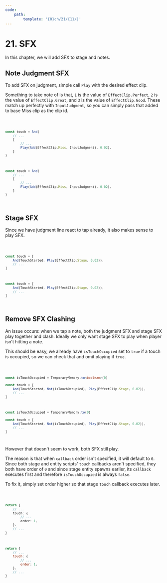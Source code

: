 ```yaml
---
code:
    path:
        template: '{0}ch/21/{1}/|'
---
```


# 21. SFX

In this chapter, we will add SFX to stage and notes.

## Note Judgment SFX

To add SFX on judgment, simple call `Play` with the desired effect clip.

Something to take note of is that, `1` is the value of `EffectClip.Perfect`, `2` is the value of `EffectClip.Great`, and `3` is the value of `EffectClip.Good`. These match up perfectly with `InputJudgment`, so you can simply pass that added to base Miss clip as the clip id.

<Code pathTemplate="{0}src/engine/data/scripts/note.{2}">

```ts
const touch = And(
    // ...
    [
        // ...
        Play(Add(EffectClip.Miss, InputJudgment), 0.02),
    ]
)
```

```js
const touch = And(
    // ...
    [
        // ...
        Play(Add(EffectClip.Miss, InputJudgment), 0.02),
    ]
)
```

</Code>

## Stage SFX

Since we have judgment line react to tap already, it also makes sense to play SFX.

<Code pathTemplate="{0}src/engine/data/scripts/stage.{2}">

```ts
const touch = [
    And(TouchStarted, Play(EffectClip.Stage, 0.02)),
    // ...
]
```

```js
const touch = [
    And(TouchStarted, Play(EffectClip.Stage, 0.02)),
    // ...
]
```

</Code>

## Remove SFX Clashing

An issue occurs: when we tap a note, both the judgment SFX and stage SFX play together and clash. Ideally we only want stage SFX to play when player isn't hitting a note.

This should be easy, we already have `isTouchOccupied` set to `true` if a touch is occupied, so we can check that and omit playing if `true`.

<Code pathTemplate="{0}src/engine/data/scripts/stage.{2}">

```ts
const isTouchOccupied = TemporaryMemory.to<boolean>(0)

const touch = [
    And(TouchStarted, Not(isTouchOccupied), Play(EffectClip.Stage, 0.02)),
    // ...
]
```

```js
const isTouchOccupied = TemporaryMemory.to(0)

const touch = [
    And(TouchStarted, Not(isTouchOccupied), Play(EffectClip.Stage, 0.02)),
    // ...
]
```

</Code>

However that doesn't seem to work, both SFX still play.

The reason is that when `callback` order isn't specified, it will default to `0`. Since both stage and entity scripts' `touch` callbacks aren't specified, they both have order of `0` and since stage entity spawns earlier, its `callback` executes first and therefore `isTouchOccupied` is always `false`.

To fix it, simply set order higher so that stage `touch` callback executes later.

<Code pathTemplate="{0}src/engine/data/scripts/stage.{2}">

```ts
return {
    // ...
    touch: {
        // ...
        order: 1,
    },
    // ...
}
```

```js
return {
    // ...
    touch: {
        // ...
        order: 1,
    },
    // ...
}
```

</Code>
